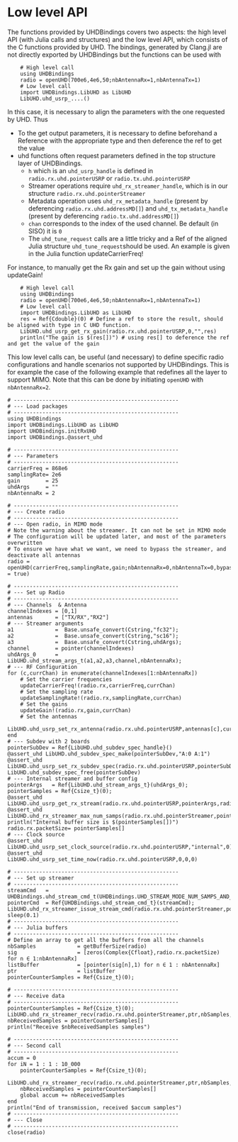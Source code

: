 # Low level API

The functions provided by UHDBindings covers two aspects: the high level API (with Julia calls and structures) and the low level API, which consists of the C functions provided by UHD.
The bindings, generated by Clang.jl are not directly exported by UHDBindings but the functions can be used with 


        # High level call 
        using UHDBindings
        radio = openUHD(700e6,4e6,50;nbAntennaRx=1,nbAntennaTx=1)
        # Low level call
        import UHDBindings.LibUHD as LibUHD
        LibUHD.uhd_usrp_....()


In this case, it is necessary to align the parameters with the one requested by UHD. Thus 
- To the get output parameters, it is necessary to define beforehand a Reference with the appropriate type and then deference the ref to get the value  
- uhd functions often request parameters defined in the top structure layer of UHDBindings. 
    - `h` which is an `uhd_usrp_handle` is defined in `radio.rx.uhd.pointerUSRP` or `radio.tx.uhd.pointerUSRP`
    - Streamer operations require `uhd_rx_streamer_handle`, which is in our structure `radio.rx.uhd.pointerStreamer`
    - Metadata operation uses `uhd_rx_metadata_handle` (present by deferencing `radio.rx.uhd.addressMD[]`) and `uhd_tx_metadata_handle` (present by deferencing `radio.tx.uhd.addressMD[]`)
    - `chan` corresponds to the index of the used channel. Be default (in SISO) it is `0`
    - The `uhd_tune_request` calls are a little tricky and a Ref of the aligned Julia structure `uhd_tune_request`should be used. An example is given in the Julia function updateCarrierFreq! 

For instance, to manually get the Rx gain and set up the gain without using updateGain! 

        # High level call 
        using UHDBindings
        radio = openUHD(700e6,4e6,50;nbAntennaRx=1,nbAntennaTx=1)
        # Low level call
        import UHDBindings.LibUHD as LibUHD
        res = Ref{Cdouble}(0) # Define a ref to store the result, should be aligned with type in C UHD function. 
        LibUHD.uhd_usrp_get_rx_gain(radio.rx.uhd.pointerUSRP,0,"",res)
        println("The gain is $(res[])") # using res[] to deference the ref and get the value of the gain 

This low level calls can, be useful (and necessary) to define specific radio configurations and handle scenarios not supported by UHDBindings. This is for example the case of the following example that redefines all the layer to support MIMO. Note that this can be done by initiating `openUHD` with `nbAntennaRx=2`.

    
    # ----------------------------------------------------
    # --- Load packages
    # ---------------------------------------------------- 
    using UHDBindings 
    import UHDBindings.LibUHD as LibUHD
    import UHDBindings.initRxUHD
    import UHDBindings.@assert_uhd
    
    # ----------------------------------------------------
    # --- Parameters 
    # ---------------------------------------------------- 
    carrierFreq = 868e6
    samplingRate= 2e6
    gain        = 25
    uhdArgs     = ""
    nbAntennaRx = 2

    # ---------------------------------------------------- 
    # --- Create radio 
    # ---------------------------------------------------- 
    # --- Open radio, in MIMO mode 
    # Note the warning about the streamer. It can not be set in MIMO mode 
    # The configuration will be updated later, and most of the parameters overwritten
    # To ensure we have what we want, we need to bypass the streamer, and deactivate all antennas
    radio = openUHD(carrierFreq,samplingRate,gain;nbAntennaRx=0,nbAntennaTx=0,bypassStreamer = true)
    
    # ----------------------------------------------------
    # --- Set up Radio 
    # ---------------------------------------------------- 
    # --- Channels  & Antenna 
    channelIndexes = [0,1]
    antennas       = ["TX/RX","RX2"]
    # --- Streamer arguments
    a1			   =  Base.unsafe_convert(Cstring,"fc32");
    a2			   =  Base.unsafe_convert(Cstring,"sc16");
    a3			   =  Base.unsafe_convert(Cstring,uhdArgs);
    channel        = pointer(channelIndexes)
    uhdArgs_0	   = LibUHD.uhd_stream_args_t(a1,a2,a3,channel,nbAntennaRx);
    # --- RF Configuration 
    for (c,currChan) in enumerate(channelIndexes[1:nbAntennaRx])
        # Set the carrier frequencies 
        updateCarrierFreq!(radio.rx,carrierFreq,currChan)
        # Set the sampling rate 
        updateSamplingRate!(radio.rx,samplingRate,currChan)
        # Set the gains 
        updateGain!(radio.rx,gain,currChan)
        # Set the antennas
        LibUHD.uhd_usrp_set_rx_antenna(radio.rx.uhd.pointerUSRP,antennas[c],currChan)
    end
    # --- Subdev with 2 boards
    pointerSubDev = Ref{LibUHD.uhd_subdev_spec_handle}()
    @assert_uhd LibUHD.uhd_subdev_spec_make(pointerSubDev,"A:0 A:1")
    @assert_uhd LibUHD.uhd_usrp_set_rx_subdev_spec(radio.rx.uhd.pointerUSRP,pointerSubDev[],0)
    LibUHD.uhd_subdev_spec_free(pointerSubDev)
    # --- Internal streamer and buffer config
    pointerArgs	  = Ref{LibUHD.uhd_stream_args_t}(uhdArgs_0);
    pointerSamples = Ref{Csize_t}(0);
    @assert_uhd LibUHD.uhd_usrp_get_rx_stream(radio.rx.uhd.pointerUSRP,pointerArgs,radio.rx.uhd.pointerStreamer)
    @assert_uhd LibUHD.uhd_rx_streamer_max_num_samps(radio.rx.uhd.pointerStreamer,pointerSamples)
    println("Internal buffer size is $(pointerSamples[])")
    radio.rx.packetSize= pointerSamples[]
    # --- Clock source 
    @assert_uhd LibUHD.uhd_usrp_set_clock_source(radio.rx.uhd.pointerUSRP,"internal",0)
    @assert_uhd LibUHD.uhd_usrp_set_time_now(radio.rx.uhd.pointerUSRP,0,0,0)
    
    # ----------------------------------------------------
    # --- Set up streamer 
    # ---------------------------------------------------- 
    streamCmd	= UHDBindings.uhd_stream_cmd_t(UHDBindings.UHD_STREAM_MODE_NUM_SAMPS_AND_MORE,radio.rx.packetSize*10_000,false,1,0.5);
    pointerCmd	= Ref{UHDBindings.uhd_stream_cmd_t}(streamCmd);
    LibUHD.uhd_rx_streamer_issue_stream_cmd(radio.rx.uhd.pointerStreamer,pointerCmd)
    sleep(0.1)
    # ---------------------------------------------------- 
    # --- Julia buffers 
    # ---------------------------------------------------- 	
    # Define an array to get all the buffers from all the channels 
    nbSamples             = getBufferSize(radio)
    sig                   = [zeros(Complex{Cfloat},radio.rx.packetSize) for n ∈ 1:nbAntennaRx]
    listBuffer            = [pointer(sig[n],1) for n ∈ 1 : nbAntennaRx]
    ptr                   = listBuffer
    pointerCounterSamples = Ref{Csize_t}(0);
    
    # ----------------------------------------------------
    # --- Receive data 
    # ---------------------------------------------------- 
    pointerCounterSamples = Ref{Csize_t}(0);
    LibUHD.uhd_rx_streamer_recv(radio.rx.uhd.pointerStreamer,ptr,nbSamples,radio.rx.uhd.addressMD,1.6,true,pointerCounterSamples)
    nbReceivedSamples = pointerCounterSamples[]
    println("Receive $nbReceivedSamples samples")
    
    # ----------------------------------------------------
    # --- Second call 
    # ---------------------------------------------------- 
    accum = 0
    for iN = 1 : 1 : 10_000
        pointerCounterSamples = Ref{Csize_t}(0);
        LibUHD.uhd_rx_streamer_recv(radio.rx.uhd.pointerStreamer,ptr,nbSamples,radio.rx.uhd.addressMD,0,true,pointerCounterSamples)
        nbReceivedSamples = pointerCounterSamples[]
        global accum += nbReceivedSamples
    end
    println("End of transmission, received $accum samples")
    # ----------------------------------------------------
    # --- Close 
    # ---------------------------------------------------- 
    close(radio)
    
    
        
